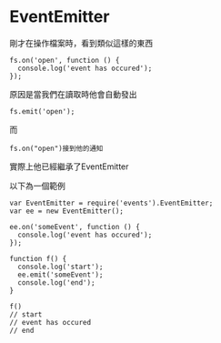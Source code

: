 # EventEmitter
剛才在操作檔案時，看到類似這樣的東西
```
fs.on('open', function () {
  console.log('event has occured');
});
```
原因是當我們在讀取時他會自動發出
```
fs.emit('open');
```
而
```
fs.on("open")接到他的通知
```

實際上他已經繼承了EventEmitter

以下為一個範例

```
var EventEmitter = require('events').EventEmitter;
var ee = new EventEmitter();

ee.on('someEvent', function () {
  console.log('event has occured');
});

function f() {
  console.log('start');
  ee.emit('someEvent');
  console.log('end');
}

f()
// start
// event has occured
// end
```